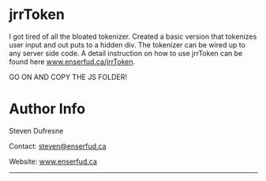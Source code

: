jrrToken
=======
I got tired of all the bloated tokenizer. Created a basic version that tokenizes user input and out puts to a hidden div. The tokenizer can be wired up to any server side code.
A detail instruction on how to use jrrToken can be found here www.enserfud.ca/jrrToken.

GO ON AND COPY THE JS FOLDER!

Author Info
===========
Steven Dufresne

Contact: steven@enserfud.ca

Website: www.enserfud.ca

* * *

